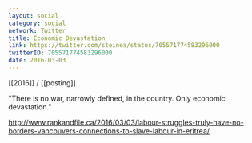 ```yaml
---
layout: social
category: social
network: Twitter
title: Economic Devastation
link: https://twitter.com/steinea/status/705571774583296000
twitterID: 705571774583296000
date: 2016-03-03
---
```


[[2016]] / [[posting]]

"There is no war, narrowly defined, in the country. Only economic devastation."

<http://www.rankandfile.ca/2016/03/03/labour-struggles-truly-have-no-borders-vancouvers-connections-to-slave-labour-in-eritrea/>
